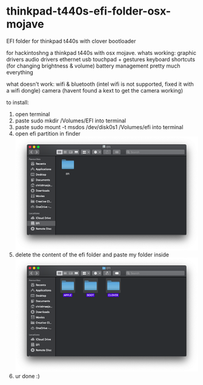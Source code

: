 # thinkpad-t440s-efi-folder-osx-mojave
EFI folder for thinkpad t440s with clover bootloader

for hackintoshng a thinkpad t440s with osx mojave.
whats working:
graphic drivers
audio drivers
ethernet
usb
touchpad + gestures
keyboard shortcuts (for changing brightness & volume)
battery management
pretty much everything

what doesn't work:
wifi & bluetooth (intel wifi is not supported, fixed it with a wifi dongle)
camera (havent found a kext to get the camera working)

to install:

1. open terminal
2. paste sudo mkdir /Volumes/EFI into terminal
3. paste sudo mount -t msdos /dev/disk0s1 /Volumes/efi into terminal
4. open efi partition in finder
![Alt text](EFI.png?raw=true "Screenshot")
5. delete the content of the efi folder and paste my folder inside
![Alt text](EFI_delete.png?raw=true "Screenshot")
6. ur done :)
